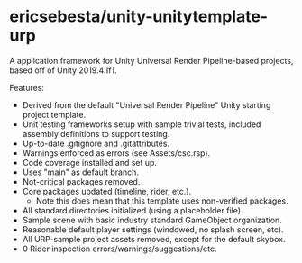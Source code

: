 # ericsebesta/unity-unitytemplate-urp
A application framework for Unity Universal Render Pipeline-based projects, based off of Unity 2019.4.1f1.

Features:
- Derived from the default "Universal Render Pipeline" Unity starting project template.
- Unit testing frameworks setup with sample trivial tests, included assembly definitions to support testing.
- Up-to-date .gitignore and .gitattributes.
- Warnings enforced as errors (see Assets/csc.rsp).
- Code coverage installed and set up.
- Uses "main" as default branch.
- Not-critical packages removed.
- Core packages updated (timeline, rider, etc.).
  - Note this does mean that this template uses non-verified packages.
- All standard directories initialized (using a placeholder file).
- Sample scene with basic industry standard GameObject organization.
- Reasonable default player settings (windowed, no splash screen, etc).
- All URP-sample project assets removed, except for the default skybox.
- 0 Rider inspection errors/warnings/suggestions/etc.
